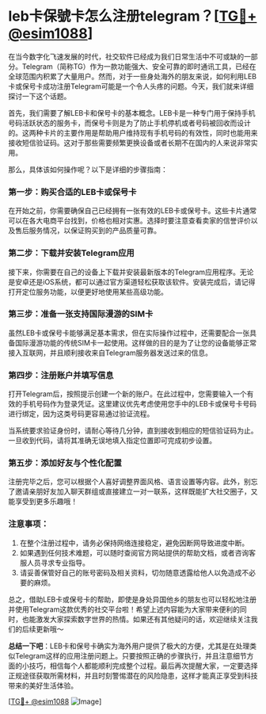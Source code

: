 # leb卡保號卡怎么注册telegram？[[TG💪+ @esim1088](https://t.me/s/esim1088)]

在当今数字化飞速发展的时代，社交软件已经成为我们日常生活中不可或缺的一部分。Telegram（简称TG）作为一款功能强大、安全可靠的即时通讯工具，已经在全球范围内积累了大量用户。然而，对于一些身处海外的朋友来说，如何利用LEB卡或保号卡成功注册Telegram可能是一个令人头疼的问题。今天，我们就来详细探讨一下这个话题。

首先，我们需要了解LEB卡和保号卡的基本概念。LEB卡是一种专门用于保持手机号码活跃状态的服务卡，而保号卡则是为了防止手机停机或者号码被回收而设计的。这两种卡片的主要作用是帮助用户维持现有手机号码的有效性，同时也能用来接收短信验证码。这对于那些需要频繁更换设备或者长期不在国内的人来说非常实用。

那么，具体该如何操作呢？以下是详细的步骤指南：

### 第一步：购买合适的LEB卡或保号卡

在开始之前，你需要确保自己已经拥有一张有效的LEB卡或保号卡。这些卡片通常可以在各大电商平台找到，价格也相对实惠。选择时要注意查看卖家的信誉评价以及售后服务情况，以保证购买到的产品质量可靠。

### 第二步：下载并安装Telegram应用

接下来，你需要在自己的设备上下载并安装最新版本的Telegram应用程序。无论是安卓还是iOS系统，都可以通过官方渠道轻松获取该软件。安装完成后，请记得打开定位服务功能，以便更好地使用某些高级功能。

### 第三步：准备一张支持国际漫游的SIM卡

虽然LEB卡或保号卡能够满足基本需求，但在实际操作过程中，还需要配合一张具备国际漫游功能的传统SIM卡一起使用。这样做的目的是为了让您的设备能够正常接入互联网，并且顺利接收来自Telegram服务器发送过来的信息。

### 第四步：注册账户并填写信息

打开Telegram后，按照提示创建一个新的账户。在此过程中，您需要输入一个有效的手机号码作为登录凭证。这里建议优先考虑使用您手中的LEB卡或保号卡号码进行绑定，因为这类号码更容易通过验证流程。

当系统要求验证身份时，请耐心等待几分钟，直到接收到相应的短信验证码为止。一旦收到代码，请将其准确无误地填入指定位置即可完成初步设置。

### 第五步：添加好友与个性化配置

注册完毕之后，您可以根据个人喜好调整界面风格、语言设置等内容。此外，别忘了邀请亲朋好友加入聊天群组或直接建立一对一联系，这样既能扩大社交圈子，又能享受到更多乐趣哦！

### 注意事项：

1. 在整个注册过程中，请务必保持网络连接稳定，避免因断网导致进度中断。
2. 如果遇到任何技术难题，可以随时查阅官方网站提供的帮助文档，或者咨询客服人员寻求专业指导。
3. 请妥善保管好自己的账号密码及相关资料，切勿随意透露给他人以免造成不必要的麻烦。

总之，借助LEB卡或保号卡的帮助，即使是身处异国他乡的朋友也可以轻松地注册并使用Telegram这款优秀的社交平台啦！希望上述内容能为大家带来便利的同时，也能激发大家探索数字世界的热情。如果还有其他疑问的话，欢迎继续关注我们的后续更新哦～

**总结一下吧**：LEB卡和保号卡确实为海外用户提供了极大的方便，尤其是在处理类似Telegram这样的应用注册问题上。只要按照正确的步骤执行，并且注意细节方面的小技巧，相信每个人都能顺利完成整个过程。最后再次提醒大家，一定要选择正规途径获取所需材料，并且时刻警惕潜在的风险隐患，这样才能真正享受到科技带来的美好生活体验。

[[TG💪+ @esim1088](https://t.me/s/esim1088) ![Image](https://i.postimg.cc/4NQfJmqS/Snipaste-2025-05-13-00-14-12.png)]